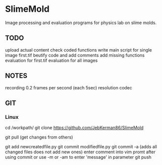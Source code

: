 # SlimeMold
Image processing and evaluation programs for physics lab on slime molds.

## TODO
upload actual content
check coded functions
write main script for single image first.tif
beutify code and add comments
add missing functions
evaluation for first.tif
evaluation for all images

## NOTES
recording 0.2 frames per second (each 5sec)
resolution 
codec

## GIT
### Linux
cd /workpath/
git clone https://github.com/JebKerman86/SlimeMold

git pull (get changes from others)

git add newcreatedfile.py
git commit modifiedfile.py
git commit -a  (adds all changed files does not add new ones)
enter comment into vim promt after using commit
or use -m or -am to enter 'message' in parameter
git push

